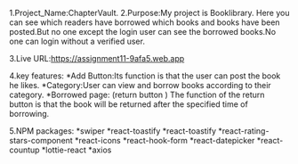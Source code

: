 1.Project_Name:ChapterVault.
2.Purpose:My project is Booklibrary. Here you can see which readers have borrowed which books and books have been posted.But no one except the login user can see the borrowed books.No one can login without a verified user.

3.Live URL:https://assignment11-9afa5.web.app

4.key features:
 *Add Button:Its function is that the user can post the book he likes.
 *Category:User can view and borrow books according to their category.
 *Borrowed page: (return button ) The function of the return button is that the book will be returned after the specified time of borrowing.

 5.NPM packages:
  *swiper
  *react-toastify
  *react-toastify
  *react-rating-stars-component
  *react-icons
  *react-hook-form
  *react-datepicker
  *react-countup
  *lottie-react
  *axios
  